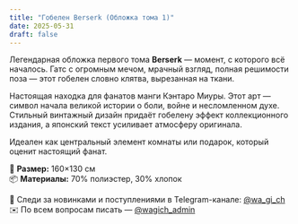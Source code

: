 ```yaml
---
title: "Гобелен Berserk (Обложка тома 1)"
date: 2025-05-31
draft: false
---
```


Легендарная обложка первого тома **Berserk** — момент, с которого всё началось. Гатс с огромным мечом, мрачный взгляд, полная решимости поза — этот гобелен словно клятва, вырезанная на ткани.

Настоящая находка для фанатов манги Кэнтаро Миуры. Этот арт — символ начала великой истории о боли, войне и несломленном духе. Стильный винтажный дизайн придаёт гобелену эффект коллекционного издания, а японский текст усиливает атмосферу оригинала.

Идеален как центральный элемент комнаты или подарок, который оценит настоящий фанат.

🧵 **Размер:** 160×130 см  
📦 **Материалы:** 70% полиэстер, 30% хлопок  

📣 Следи за новинками и поступлениями в Telegram-канале: [@wa_gi_ch](https://t.me/wa_gi_ch)  
✉️ По всем вопросам писать — [@wagich_admin](https://t.me/wagich_admin)
